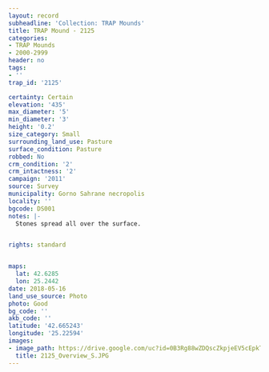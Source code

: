 ```yaml
---
layout: record
subheadline: 'Collection: TRAP Mounds'
title: TRAP Mound - 2125
categories:
- TRAP Mounds
- 2000-2999
header: no
tags:
- ''
trap_id: '2125'

certainty: Certain
elevation: '435'
max_diameter: '5'
min_diameter: '3'
height: '0.2'
size_category: Small
surrounding_land_use: Pasture
surface_condition: Pasture
robbed: No
crm_condition: '2'
crm_intactness: '2'
campaign: '2011'
source: Survey
municipality: Gorno Sahrane necropolis
locality: ''
bgcode: DS001
notes: |-
  Stones spread all over the surface.


rights: standard


maps:
  lat: 42.6285
  lon: 25.2442
date: 2018-05-16
land_use_source: Photo
photo: Good
bg_code: ''
akb_code: ''
latitude: '42.665243'
longitude: '25.22594'
images:
- image_path: https://drive.google.com/uc?id=0B3Rg88wZDQscZkpjeEV5cEpkTjg
  title: 2125_Overview_S.JPG
---
```

